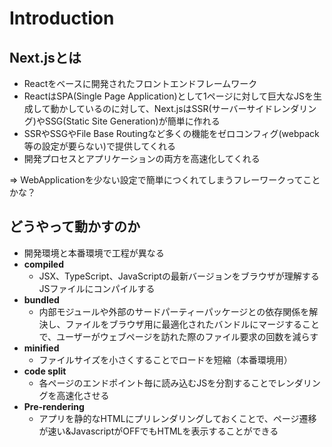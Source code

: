 # Introduction

## Next.jsとは
* Reactをベースに開発されたフロントエンドフレームワーク
* ReactはSPA(Single Page Application)として1ページに対して巨大なJSを生成して動かしているのに対して、Next.jsはSSR(サーバーサイドレンダリング)やSSG(Static Site Generation)が簡単に作れる
* SSRやSSGやFile Base Routingなど多くの機能をゼロコンフィグ(webpack等の設定が要らない)で提供してくれる
* 開発プロセスとアプリケーションの両方を高速化してくれる

=> WebApplicationを少ない設定で簡単につくれてしまうフレーワークってことかな？

## どうやって動かすのか
* 開発環境と本番環境で工程が異なる
* **compiled**
  * JSX、TypeScript、JavaScriptの最新バージョンをブラウザが理解するJSファイルにコンパイルする
* **bundled**
  * 内部モジュールや外部のサードパーティーパッケージとの依存関係を解決し、ファイルをブラウザ用に最適化されたバンドルにマージすることで、ユーザーがウェブページを訪れた際のファイル要求の回数を減らす
* **minified**
  * ファイルサイズを小さくすることでロードを短縮（本番環境用）
* **code split**
  * 各ページのエンドポイント毎に読み込むJSを分割することでレンダリングを高速化させる
* **Pre-rendering**
  * アプリを静的なHTMLにプリレンダリングしておくことで、ページ遷移が速い&JavascriptがOFFでもHTMLを表示することができる
